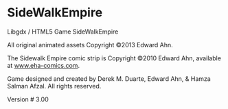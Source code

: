 SideWalkEmpire
==============

Libgdx / HTML5 Game SideWalkEmpire


All original animated assets Copyright ©2013 Edward Ahn.

The Sidewalk Empire comic strip is Copyright ©2010 Edward Ahn, available at www.eha-comics.com.

Game designed and created by Derek M. Duarte, Edward Ahn, & Hamza Salman Afzal.  All rights reserved.

Version # 3.00
